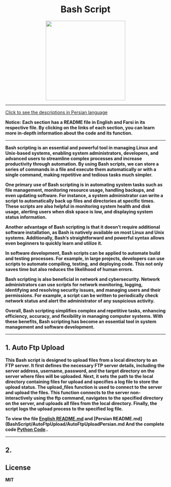 <div align="center">

# Bash Script
<img src="https://cloud.githubusercontent.com/assets/2059754/24601246/753a7f36-1858-11e7-9d6b-7a0e64fb27f7.png" height="250px" width="250px">

</div>
<hr>

[Click to see the descriptions in Persian language](Persian.md)

<b>Notice:</b> <b>Each section has a README file in English and Farsi in its respective file. By clicking on the links of each section, you can learn more in-depth information about the code and its function.
<hr>

Bash scripting is an essential and powerful tool in managing Linux and Unix-based systems, enabling system administrators, developers, and advanced users to streamline complex processes and increase productivity through automation. By using Bash scripts, we can store a series of commands in a file and execute them automatically or with a single command, making repetitive and tedious tasks much simpler.

One primary use of Bash scripting is in automating system tasks such as file management, monitoring resource usage, handling backups, and even updating software. For instance, a system administrator can write a script to automatically back up files and directories at specific times. These scripts are also helpful in monitoring system health and disk usage, alerting users when disk space is low, and displaying system status information.

Another advantage of Bash scripting is that it doesn’t require additional software installation, as Bash is natively available on most Linux and Unix systems. Additionally, Bash’s straightforward and powerful syntax allows even beginners to quickly learn and utilize it.

In software development, Bash scripts can be applied to automate build and testing processes. For example, in large projects, developers can use scripts to automate compiling, testing, and deploying code. This not only saves time but also reduces the likelihood of human errors.

Bash scripting is also beneficial in network and cybersecurity. Network administrators can use scripts for network monitoring, logging, identifying and resolving security issues, and managing users and their permissions. For example, a script can be written to periodically check network status and alert the administrator of any suspicious activity.

Overall, Bash scripting simplifies complex and repetitive tasks, enhancing efficiency, accuracy, and flexibility in managing computer systems. With these benefits, Bash scripting has become an essential tool in system management and software development.

<hr>

## 1. Auto Ftp Upload
This Bash script is designed to upload files from a local directory to an FTP server. It first defines the necessary FTP server details, including the server address, username, password, and the target directory on the server where files will be uploaded. Next, it sets the path to the local directory containing files for upload and specifies a log file to store the upload status. The upload_files function is used to connect to the server and upload the files. This function connects to the server non-interactively using the ftp command, navigates to the specified directory on the server, and uploads all files from the local directory. Finally, the script logs the upload process to the specified log file.

To view the file <b>[English README.md](BashScript/AutoFtpUpload/AutoFtpUploadEnglish.md)</b> and <b>[Persian README.md](BashScript/AutoFtpUpload/AutoFtpUploadPersian.md</b> And the complete code <b>[Python Code](BashScript/AutoFtpUpload/AutoFtpUploadEnglish.py)</b>..

<hr>

## 2. 

## License

MIT
